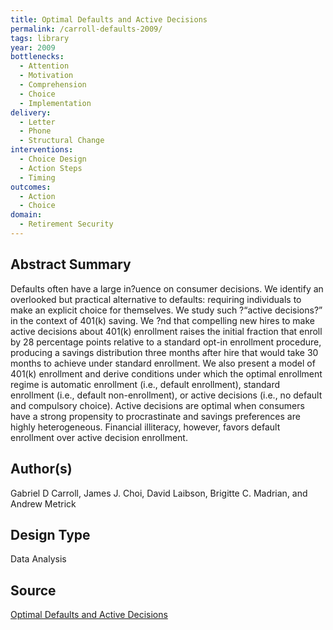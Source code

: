 ```yaml
---
title: Optimal Defaults and Active Decisions
permalink: /carroll-defaults-2009/
tags: library 
year: 2009
bottlenecks: 
  - Attention 
  - Motivation
  - Comprehension 
  - Choice 
  - Implementation
delivery: 
  - Letter 
  - Phone 
  - Structural Change
interventions: 
  - Choice Design 
  - Action Steps 
  - Timing 
outcomes: 
  - Action  
  - Choice 
domain: 
  - Retirement Security 
---
```

## Abstract Summary

Defaults often have a large in?uence on consumer decisions. We identify an overlooked
but practical alternative to defaults: requiring individuals to make an explicit choice
for themselves. We study such ?“active decisions?” in the context of 401(k) saving.
We ?nd that compelling new hires to make active decisions about 401(k) enrollment
raises the initial fraction that enroll by 28 percentage points relative to a standard
opt-in enrollment procedure, producing a savings distribution three months after hire
that would take 30 months to achieve under standard enrollment. We also present a
model of 401(k) enrollment and derive conditions under which the optimal enrollment
regime is automatic enrollment (i.e., default enrollment), standard enrollment (i.e.,
default non-enrollment), or active decisions (i.e., no default and compulsory choice).
Active decisions are optimal when consumers have a strong propensity to procrastinate
and savings preferences are highly heterogeneous. Financial illiteracy, however, favors
default enrollment over active decision enrollment.

## Author(s)

Gabriel D Carroll, James J. Choi, David Laibson, Brigitte C. Madrian, and Andrew Metrick

## Design Type

Data Analysis

## Source

<a href="https://www.ncbi.nlm.nih.gov/pmc/articles/PMC2798815/">Optimal Defaults and Active Decisions</a>
